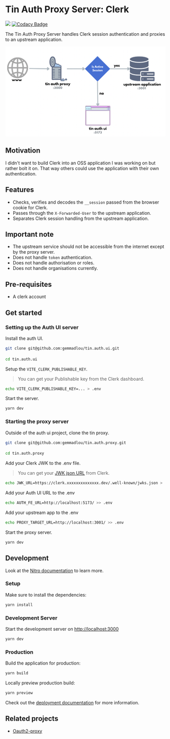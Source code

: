 # Tin Auth Proxy Server: Clerk

![](https://img.shields.io/github/license/gemmadlou/tin)
[![Codacy Badge](https://app.codacy.com/project/badge/Grade/c733ea574d404640959b6a4cb4dafe71)](https://app.codacy.com/gh/gemmadlou/tin.auth.proxy/dashboard?utm_source=gh&utm_medium=referral&utm_content=&utm_campaign=Badge_grade)

The Tin Auth Proxy Server handles Clerk session authentication and proxies to an upstream application.

![](docs/images/diagram.png)

## Motivation

I didn't want to build Clerk into an OSS application I was working on but rather bolt it on. That way others could use the application with their own authentication.

## Features

- Checks, verifies and decodes the `__session` passed from the browser cookie for Clerk.
- Passes through the `X-Forwarded-User` to the upstream application.
- Separates Clerk session handling from the upstream application.

## Important note

- The upstream service should not be accessible from the internet except by the proxy server.
- Does not handle `token` authentication.
- Does not handle authorisation or roles.
- Does not handle organisations currently.

## Pre-requisites

- A clerk account

## Get started

### Setting up the Auth UI server

Install the auth UI.

```bash
git clone git@github.com:gemmadlou/tin.auth.ui.git

cd tin.auth.ui
```

Setup the `VITE_CLERK_PUBLISHABLE_KEY`.

> You can get your Publishable key from the Clerk dashboard.

```bash
echo VITE_CLERK_PUBLISHABLE_KEY=... > .env
```

Start the server.

```bash
yarn dev
```

### Starting the proxy server

Outside of the auth ui project, clone the tin proxy.

```bash
git clone git@github.com:gemmadlou/tin.auth.proxy.git

cd tin.auth.proxy
```

Add your Clerk JWK to the .env file.

> You can get your [JWK json URL](https://clerk.com/docs/backend-requests/handling/manual-jwt#get-your-instance-s-public-key) from Clerk.

```bash
echo JWK_URL=https://clerk.xxxxxxxxxxxxxx.dev/.well-known/jwks.json > .env
```

Add your Auth UI URL to the .env

```bash
echo AUTH_FE_URL=http://localhost:5173/ >> .env
```

Add your upstream app to the .env

```bash
echo PROXY_TARGET_URL=http://localhost:3001/ >> .env
```

Start the proxy server.

```bash
yarn dev
```


## Development

Look at the [Nitro documentation](https://nitro.unjs.io/) to learn more.

### Setup

Make sure to install the dependencies:

```bash
yarn install
```

### Development Server

Start the development server on <http://localhost:3000>

```bash
yarn dev
```

### Production

Build the application for production:

```bash
yarn build
```

Locally preview production build:

```bash
yarn preview
```

Check out the [deployment documentation](https://nitro.unjs.io/deploy) for more information.

## Related projects

- [Oauth2-proxy](https://github.com/oauth2-proxy/oauth2-proxy)
